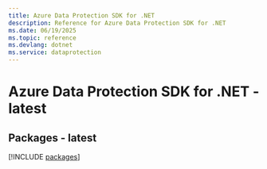 ```yaml
---
title: Azure Data Protection SDK for .NET
description: Reference for Azure Data Protection SDK for .NET
ms.date: 06/19/2025
ms.topic: reference
ms.devlang: dotnet
ms.service: dataprotection
---
```

# Azure Data Protection SDK for .NET - latest
## Packages - latest
[!INCLUDE [packages](data-protection-index.md)]